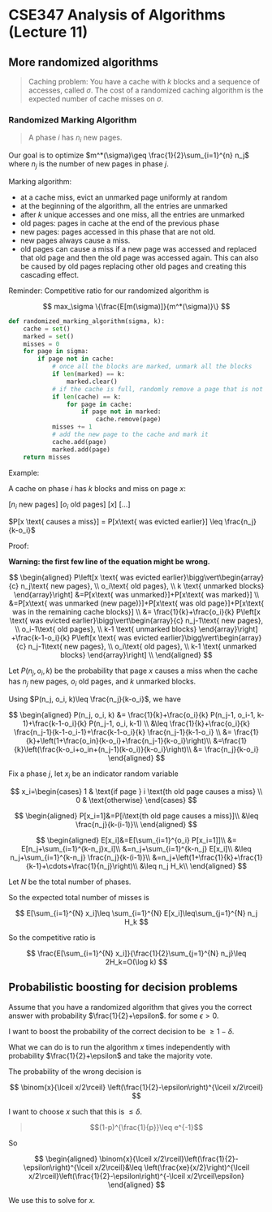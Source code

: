 # CSE347 Analysis of Algorithms (Lecture 11)

## More randomized algorithms

> Caching problem: You have a cache with $k$ blocks and a sequence of accesses, called $\sigma$. The cost of a randomized caching algorithm is the expected number of cache misses on $\sigma$.

### Randomized Marking Algorithm

> A phase $i$ has $n_i$ new pages.

Our goal is to optimize $m^*(\sigma)\geq \frac{1}{2}\sum_{i=1}^{n} n_j$ where $n_j$ is the number of new pages in phase $j$.

Marking algorithm:

- at a cache miss, evict an unmarked page uniformly at random
- at the beginning of the algorithm, all the entries are unmarked
- after $k$ unique accesses and one miss, all the entries are unmarked
- old pages: pages in cache at the end of the previous phase
- new pages: pages accessed in this phase that are not old.
- new pages always cause a miss.
- old pages can cause a miss if a new page was accessed and replaced that old page and then the old page was accessed again. This can also be caused by old pages replacing other old pages and creating this cascading effect.

Reminder: Competitive ratio for our randomized algorithm is

$$
max_\sigma \{\frac{E[m(\sigma)]}{m^*(\sigma)}\}
$$

```python
def randomized_marking_algorithm(sigma, k):
    cache = set()
    marked = set()
    misses = 0
    for page in sigma:
        if page not in cache:
            # once all the blocks are marked, unmark all the blocks
            if len(marked) == k:
                marked.clear()
            # if the cache is full, randomly remove a page that is not marked
            if len(cache) == k:
                for page in cache:
                    if page not in marked:
                        cache.remove(page)
            misses += 1
            # add the new page to the cache and mark it
            cache.add(page)
            marked.add(page)
    return misses
```

Example:

A cache on phase $i$ has $k$ blocks and miss on page $x$:

[$n_i$ new pages] [$o_i$ old pages] [$x$] [$\ldots$]

$P[x \text{ causes a miss}] = P[x\text{ was evicted earlier}] \leq \frac{n_j}{k-o_i}$

Proof:

**Warning: the first few line of the equation might be wrong.**

$$
\begin{aligned}
P\left[x \text{ was evicted earlier}\bigg\vert\begin{array}{c} n_j\text{ new pages}, \\ o_i\text{ old pages}, \\ k \text{ unmarked blocks} \end{array}\right] &=P[x\text{ was unmarked}]+P[x\text{ was marked}] \\
&=P[x\text{ was unmarked (new page)}]+P[x\text{ was old page}]+P[x\text{ was in the remaining cache blocks}] \\
&= \frac{1}{k}+\frac{o_i}{k} P\left[x \text{ was evicted earlier}\bigg\vert\begin{array}{c} n_j-1\text{ new pages}, \\ o_i-1\text{ old pages}, \\ k-1 \text{ unmarked blocks} \end{array}\right] +\frac{k-1-o_i}{k} P\left[x \text{ was evicted earlier}\bigg\vert\begin{array}{c} n_j-1\text{ new pages}, \\ o_i\text{ old pages}, \\ k-1 \text{ unmarked blocks} \end{array}\right] \\
\end{aligned}
$$

Let $P(n_j, o_i, k)$ be the probability that page $x$ causes a miss when the cache has $n_j$ new pages, $o_i$ old pages, and $k$ unmarked blocks.

Using $P(n_j, o_i, k)\leq \frac{n_j}{k-o_i}$, we have

$$
\begin{aligned}
P(n_j, o_i, k) &= \frac{1}{k}+\frac{o_i}{k} P(n_j-1, o_i-1, k-1)+\frac{k-1-o_i}{k} P(n_j-1, o_i, k-1) \\
&\leq \frac{1}{k}+\frac{o_i}{k} \frac{n_j-1}{k-1-o_i-1}+\frac{k-1-o_i}{k} \frac{n_j-1}{k-1-o_i} \\
&= \frac{1}{k}+\left(1+\frac{o_in}{k-o_i}+\frac{n_j-1}{k-o_i}\right)\\
&=\frac{1}{k}\left(\frac{k-o_i+o_in+(n_j-1)(k-o_i)}{k-o_i}\right)\\
&= \frac{n_j}{k-o_i}
\end{aligned}
$$

Fix a phase $j$, let $x_i$ be an indicator random variable

$$
x_i=\begin{cases}
1 & \text{if page } i \text{th old page causes a miss} \\
0 & \text{otherwise}
\end{cases}
$$

$$
\begin{aligned}
P[x_i=1]&=P[i\text{th old page causes a miss}]\\
&\leq \frac{n_j}{k-(i-1)}\\
\end{aligned}
$$

$$
\begin{aligned}
E[x_i]&=E[\sum_{i=1}^{o_i} P[x_i=1]]\\
&= E[n_j+\sum_{i=1}^{k-n_j}x_i]\\
&=n_j+\sum_{i=1}^{k-n_j} E[x_i]\\
&\leq n_j+\sum_{i=1}^{k-n_j} \frac{n_j}{k-(i-1)}\\
&=n_j+\left(1+\frac{1}{k}+\frac{1}{k-1}+\cdots+\frac{1}{n_j}\right)\\
&\leq n_j H_k\\
\end{aligned}
$$

Let $N$ be the total number of phases.

So the expected total number of misses is

$$
E[\sum_{i=1}^{N} x_i]\leq \sum_{i=1}^{N} E[x_i]\leq\sum_{j=1}^{N} n_j H_k
$$

So the competitive ratio is

$$
\frac{E[\sum_{i=1}^{N} x_i]}{\frac{1}{2}\sum_{j=1}^{N} n_j}\leq 2H_k=O(\log k)
$$

## Probabilistic boosting for decision problems

Assume that you have a randomized algorithm that gives you the correct answer with probability $\frac{1}{2}+\epsilon$. for some $\epsilon>0$.

I want to boost the probability of the correct decision to be $\geq 1-\delta$.

What we can do is to run the algorithm $x$ times independently with probability $\frac{1}{2}+\epsilon$ and take the majority vote.

The probability of the wrong decision is

$$
\binom{x}{\lceil x/2\rceil} \left(\frac{1}{2}-\epsilon\right)^{\lceil x/2\rceil}
$$

I want to choose $x$ such that this is $\leq \delta$.

> $$(1-p)^{\frac{1}{p}}\leq e^{-1}$$

So

$$
\begin{aligned}
\binom{x}{\lceil x/2\rceil}\left(\frac{1}{2}-\epsilon\right)^{\lceil x/2\rceil}&\leq \left(\frac{xe}{x/2}\right)^{\lceil x/2\rceil}\left(\frac{1}{2}-\epsilon\right)^{-\lceil x/2\rceil\epsilon}
\end{aligned}
$$

We use this to solve for $x$.
